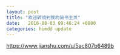 ```yaml
---
layout: post
title: "欢迎转战到我的简书主页"
date:   2016-08-03 09:46:24 +0800
categories: himdd update
---
```

https://www.jianshu.com/u/5ac807b6489b
